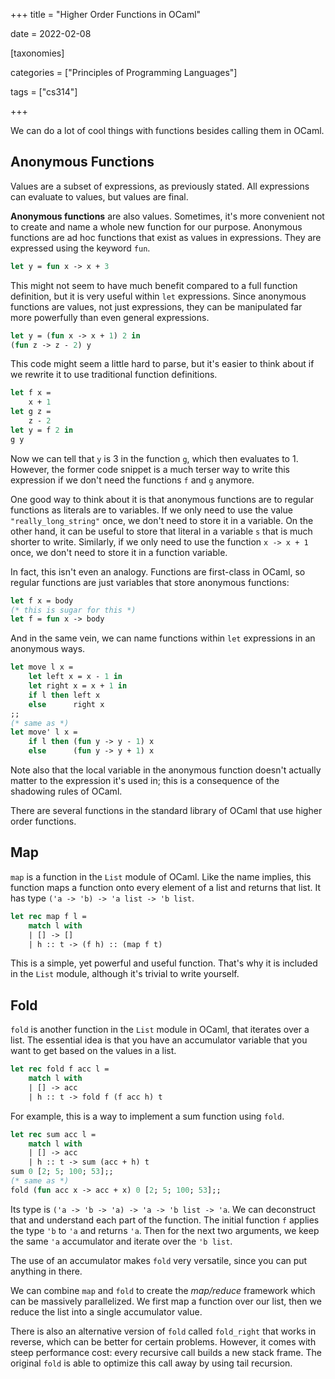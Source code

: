 +++
title = "Higher Order Functions in OCaml"

date = 2022-02-08

[taxonomies]

categories = ["Principles of Programming Languages"]

tags = ["cs314"]

+++

We can do a lot of cool things with functions besides calling them in OCaml.

<!-- more -->

## Anonymous Functions

Values are a subset of expressions, as previously stated. All expressions can evaluate to values, but values are final.

**Anonymous functions** are also values. Sometimes, it's more convenient not to create and name a whole new function for our purpose. Anonymous functions are ad hoc functions that exist as values in expressions. They are expressed using the keyword `fun`.

```ocaml
let y = fun x -> x + 3
```

This might not seem to have much benefit compared to a full function definition, but it is very useful within `let` expressions. Since anonymous functions are values, not just expressions, they can be manipulated far more powerfully than even general expressions.

```ocaml
let y = (fun x -> x + 1) 2 in
(fun z -> z - 2) y
```

This code might seem a little hard to parse, but it's easier to think about if we rewrite it to use traditional function definitions.

```ocaml
let f x =
    x + 1
let g z =
    z - 2
let y = f 2 in
g y
```

Now we can tell that `y` is 3 in the function `g`, which then evaluates to 1. However, the former code snippet is a much terser way to write this expression  if we don't need the functions `f` and `g` anymore.

One good way to think about it is that anonymous functions are to regular functions as literals are to variables. If we only need to use the value `"really_long_string"` once, we don't need to store it in a variable. On the other hand, it can be useful to store that literal in a variable `s` that is much shorter to write. Similarly, if we only need to use the function `x -> x + 1` once, we don't need to store it in a function variable.

In fact, this isn't even an analogy. Functions are first-class in OCaml, so regular functions are just variables that store anonymous functions:

```ocaml
let f x = body
(* this is sugar for this *)
let f = fun x -> body
```

And in the same vein, we can name functions within `let` expressions in an anonymous ways.

```ocaml
let move l x =
    let left x = x - 1 in
    let right x = x + 1 in
    if l then left x
    else      right x
;;
(* same as *)
let move' l x =
    if l then (fun y -> y - 1) x
    else      (fun y -> y + 1) x
```

Note also that the local variable in the anonymous function doesn't actually matter to the expression it's used in; this is a consequence of the shadowing rules of OCaml.

There are several functions in the standard library of OCaml that use higher order functions.

## Map

`map` is a function in the `List` module of OCaml. Like the name implies, this function maps a function onto every element of a list and returns that list. It has type `('a -> 'b) -> 'a list -> 'b list`.

```ocaml
let rec map f l =
    match l with
    | [] -> []
    | h :: t -> (f h) :: (map f t)
```

This is a simple, yet powerful and useful function. That's why it is included in the `List` module, although it's trivial to write yourself.

## Fold

`fold` is another function in the `List` module in OCaml, that iterates over a list. The essential idea is that you have an accumulator variable that you want to get based on the values in a list. 

```ocaml
let rec fold f acc l =
    match l with
    | [] -> acc
    | h :: t -> fold f (f acc h) t
```

For example, this is a way to implement a sum function using `fold`.

```ocaml
let rec sum acc l =
    match l with
    | [] -> acc
    | h :: t -> sum (acc + h) t
sum 0 [2; 5; 100; 53];;
(* same as *)
fold (fun acc x -> acc + x) 0 [2; 5; 100; 53];;
```

Its type is `('a -> 'b -> 'a) -> 'a -> 'b list -> 'a`. We can deconstruct that and understand each part of the function. The initial function `f` applies the type `'b` to `'a` and returns `'a`. Then for the next two arguments, we keep the same `'a` accumulator and iterate over the `'b list`.

The use of an accumulator makes `fold` very versatile, since you can put anything in there.

We can combine `map` and `fold` to create the *map/reduce* framework which can be massively parallelized. We first map a function over our list, then we reduce the list into a single accumulator value.

There is also an alternative version of `fold` called `fold_right` that works in reverse, which can be better for certain problems. However, it comes with steep performance cost: every recursive call builds a new stack frame. The original `fold` is able to optimize this call away by using tail recursion.
